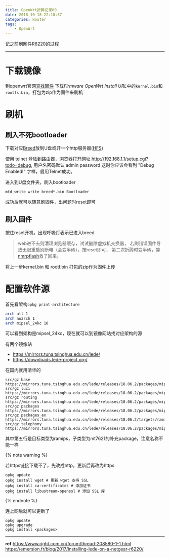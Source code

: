 ```yaml
---
title: OpenWrt折腾记录00
date: 2018-10-18 22:18:37
categories: Router
tags:
	- OpenWrt
---
```


记之前刷网件R6220的过程<!-- more -->

---

# 下载镜像

到openwrt官网[查找固件](https://openwrt.org/toh/views/toh_fwdownload)
下载*Firmware OpenWrt Install URL*中的`kernel.bin`和`rootfs.bin`，打包为zip作为固件来刷机

# 刷机
## 刷入不死bootloader

下载对应[Breed](https://www.right.com.cn/forum/thread-161906-1-1.html)放到U盘或开一个http服务器([HFS](http://www.rejetto.com/hfs/))

使用 telnet 登陆到路由器，浏览器打开网址 http://192.168.1.1/setup.cgi?todo=debug, 用户名密码默认 admin password
这时你应该会看到  "Debug Enabled!" 字样，启用Telnet成功。

进入到U盘文件夹，刷入bootloader
```
mtd_write write breed*.bin Bootloader
```
成功后就可以随意刷固件，出问题时reset即可

## 刷入固件
按住reset开机，出现呼吸灯表示已进入breed
> web进不去则清理浏览器缓存，试试删除虚拟机交换器，
 若刷错误固件导致无限重启别断电（会变半砖），按reset即可，
 第二次折腾时变半砖，靠[nmrpflash](https://github.com/jclehner/nmrpflash)救了回来。

将上一步kernel.bin 和 rootf.bin 打包的zip作为固件上传
 
# 配置软件源
首先看架构`opkg print-architecture`
```bash
arch all 1
arch noarch 1
arch mipsel_24kc 10
```
可以看到架构是mipsel_24kc，现在就可以到镜像网站找对应架构的源

有两个镜像站
- https://mirrors.tuna.tsinghua.edu.cn/lede/
- https://downloads.lede-project.org/

在国内就用清华的
```
src/gz base https://mirrors.tuna.tsinghua.edu.cn/lede/releases/18.06.2/packages/mipsel_24kc/base
src/gz luci https://mirrors.tuna.tsinghua.edu.cn/lede/releases/18.06.2/packages/mipsel_24kc/luci
src/gz routing https://mirrors.tuna.tsinghua.edu.cn/lede/releases/18.06.2/packages/mipsel_24kc/routing
src/gz packages https://mirrors.tuna.tsinghua.edu.cn/lede/releases/18.06.2/packages/mipsel_24kc/packages
src/gz packages_ex https://mirrors.tuna.tsinghua.edu.cn/lede/releases/18.06.2/targets/ramips/mt7621/packages
src/gz telephony https://mirrors.tuna.tsinghua.edu.cn/lede/releases/18.06.2/packages/mipsel_24kc/telephony
```

其中第五行是目标类型为ramips，子类型为mt7621的补充package，注意名称不能一样

{% note warning %}

若https链接下载不了，先改成http，更新后再改为https

```
opkg update
opkg install wget # 更新 wget 支持 SSL
opkg install ca-certificates # 添加证书
opkg install libustream-openssl # 添加 SSL 库
```

{% endnote %}

连上网后就可以更新了
```
opkg update
opkg upgrade
opkg install <packages>
```

---

**ref**
https://www.right.com.cn/forum/thread-208580-1-1.html
https://emersion.fr/blog/2017/installing-lede-on-a-netgear-r6220/